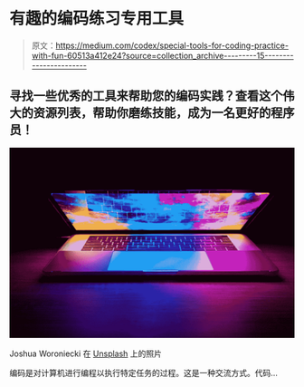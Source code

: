 # 有趣的编码练习专用工具

> 原文：<https://medium.com/codex/special-tools-for-coding-practice-with-fun-60513a412e24?source=collection_archive---------15----------------------->

## 寻找一些优秀的工具来帮助您的编码实践？查看这个伟大的资源列表，帮助你磨练技能，成为一名更好的程序员！

![](img/35082f859ca1552ecc2034e43fef7eaa.png)

Joshua Woroniecki 在 [Unsplash](https://unsplash.com?utm_source=medium&utm_medium=referral) 上的照片

编码是对计算机进行编程以执行特定任务的过程。这是一种交流方式。代码…